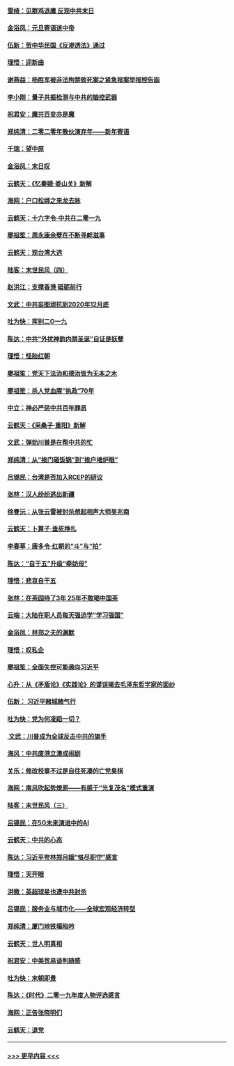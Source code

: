 #### [雪绮：见群鸡退鹰  反观中共末日](../pages/nsc993/n11762112.md?t=01030422) 
#### [金浴凤：元旦寄语迷中帝](../pages/nsc993/n11761788.md?t=01030422) 
#### [伍新：贺中华民国《反渗透法》通过](../pages/nsc993/n11761994.md?t=01030422) 
#### [理悟：迎新曲](../pages/nsc993/n11761152.md?t=01030422) 
#### [谢燕益：杨胜军被非法拘禁致死案之紧急报案举报控告函](../pages/nsc993/n11756134.md?t=01030422) 
#### [李小刚：量子共振检测与中共的脑控武器](../pages/nsc993/n11754518.md?t=01030422) 
#### [祝君安：魔共百变亦是魔](../pages/nsc993/n11754469.md?t=01030422) 
#### [郑纯清：二零二零年散伙演弃年——新年寄语](../pages/nsc993/n11754195.md?t=01030422) 
#### [千瑞：望中原](../pages/nsc993/n11754159.md?t=01030422) 
#### [金浴凤：末日叹](../pages/nsc993/n11752359.md?t=01030422) 
#### [云鹤天：《忆秦娥‧娄山关》新解](../pages/nsc993/n11752348.md?t=01030422) 
#### [海网：户口松绑之来龙去脉](../pages/nsc993/n11752328.md?t=01030422) 
#### [云鹤天：十六字令‧中共在二零一九](../pages/nsc993/n11752305.md?t=01030422) 
#### [廖祖笙：周永康余孽在不断寻衅滋事](../pages/nsc993/n11751013.md?t=01030422) 
#### [云鹤天：观台湾大选](../pages/nsc993/n11751007.md?t=01030422) 
#### [陆客：末世民风（四）](../pages/nsc993/n11749203.md?t=01030422) 
#### [赵洪江：支撑香港 砥砺前行](../pages/nsc993/n11748482.md?t=01030422) 
#### [文武：中共妄图顽抗到2020年12月底](../pages/nsc993/n11748446.md?t=01030422) 
#### [吐为快：挥别二O一九](../pages/nsc993/n11748411.md?t=01030422) 
#### [陈达：中共“外扰神韵内禁圣诞”自证是妖孽](../pages/nsc993/n11748226.md?t=01030422) 
#### [理悟：怪胎红朝](../pages/nsc993/n11748206.md?t=01030422) 
#### [廖祖笙：党天下法治和德治皆为无本之木](../pages/nsc993/n11748135.md?t=01030422) 
#### [廖祖笙：杀人党血腥“执政”70年](../pages/nsc993/n11745144.md?t=01030422) 
#### [中立：神必严惩中共百年罪恶](../pages/nsc993/n11744970.md?t=01030422) 
#### [云鹤天：《采桑子‧重阳》新解](../pages/nsc993/n11744948.md?t=01030422) 
#### [文武：弹劾川普是在帮中共的忙](../pages/nsc993/n11744758.md?t=01030422) 
#### [郑纯清：从“挨门砸饭锅”到“挨户堵炉眼”](../pages/nsc993/n11744745.md?t=01030422) 
#### [吕锡民：台湾是否加入RCEP的研议](../pages/nsc993/n11744701.md?t=01030422) 
#### [张林：汉人纷纷逃出新疆](../pages/nsc993/n11743530.md?t=01030422) 
#### [徐曼沅：从张云雷被封杀想起相声大师吴兆南](../pages/nsc993/n11741816.md?t=01030422) 
#### [云鹤天：卜算子‧垂死挣扎](../pages/nsc993/n11739956.md?t=01030422) 
#### [李春草：唐多令‧红朝的“斗”与“拍”](../pages/nsc993/n11739830.md?t=01030422) 
#### [陈达：“自干五”升级“牵妨母”](../pages/nsc993/n11739724.md?t=01030422) 
#### [理悟：悲哀自干五](../pages/nsc993/n11739547.md?t=01030422) 
#### [张林：在茶园待了3年 25年不敢喝中国茶](../pages/nsc993/n11739240.md?t=01030422) 
#### [云端：大陆在职人员每天强迫学“学习强国”](../pages/nsc993/n11738735.md?t=01030422) 
#### [金浴凤：林郑之夫的渊默](../pages/nsc993/n11737735.md?t=01030422) 
#### [理悟：叹私企](../pages/nsc993/n11737715.md?t=01030422) 
#### [廖祖笙：全面失控可能袭向习近平](../pages/nsc993/n11737704.md?t=01030422) 
#### [心升：从《矛盾论》《实践论》的谬误揭去毛泽东哲学家的面纱](../pages/nsc993/n11736962.md?t=01030422) 
#### [伍新： 习近平赌城赌气行](../pages/nsc993/n11736929.md?t=01030422) 
#### [吐为快：党为何凌蹈一切？](../pages/nsc993/n11736915.md?t=01030422) 
#### [ 文武：川普成为全球反击中共的旗手](../pages/nsc993/n11736882.md?t=01030422) 
#### [海风：中共废港立澳成闹剧](../pages/nsc993/n11735857.md?t=01030422) 
#### [关乐：修改校章不过是自往死凑的亡党臭棋](../pages/nsc993/n11735097.md?t=01030422) 
#### [海网：南风吹起势燎原——有感于“光复茂名”模式重演](../pages/nsc993/n11732308.md?t=01030422) 
#### [陆客：末世民风（三）](../pages/nsc993/n11732211.md?t=01030422) 
#### [吕锡民：在5G未来演进中的AI](../pages/nsc993/n11730010.md?t=01030422) 
#### [云鹤天：中共的心态](../pages/nsc993/n11729906.md?t=01030422) 
#### [陈达：习近平夸林郑月娥“恪尽职守”感言](../pages/nsc993/n11729881.md?t=01030422) 
#### [理悟：天开眼](../pages/nsc993/n11729699.md?t=01030422) 
#### [洪微：英超球星也遭中共封杀](../pages/nsc993/n11727243.md?t=01030422) 
#### [吕锡民：服务业与城市化——全球宏观经济转型](../pages/nsc993/n11725845.md?t=01030422) 
#### [郑纯清：厦门地铁塌陷吟](../pages/nsc993/n11725813.md?t=01030422) 
#### [云鹤天：世人明真相](../pages/nsc993/n11725621.md?t=01030422) 
#### [祝君安：中美贸易谈判随感](../pages/nsc993/n11725609.md?t=01030422) 
#### [吐为快：末朝即景](../pages/nsc993/n11723365.md?t=01030422) 
#### [陈达：《时代》二零一九年度人物评选感言](../pages/nsc993/n11723337.md?t=01030422) 
#### [海网：正告张晓明们](../pages/nsc993/n11723228.md?t=01030422) 
#### [云鹤天：退党](../pages/nsc993/n11723056.md?t=01030422) 

----
#### [ >>> 更早内容 <<< ](../indexes/nsc993-earlier.md)
